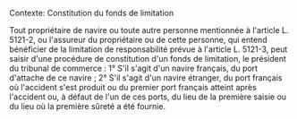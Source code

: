 Contexte: Constitution du fonds de limitation

Tout propriétaire de navire ou toute autre personne mentionnée à l'article L. 5121-2, ou l'assureur du propriétaire ou de cette personne, qui entend bénéficier de la limitation de responsabilité prévue à l'article L. 5121-3, peut saisir d'une procédure de constitution d'un fonds de limitation, le président du tribunal de commerce : 1° S'il s'agit d'un navire français, du port d'attache de ce navire ; 2° S'il s'agit d'un navire étranger, du port français où l'accident s'est produit ou du premier port français atteint après l'accident ou, à défaut de l'un de ces ports, du lieu de la première saisie ou du lieu où la première sûreté a été fournie.